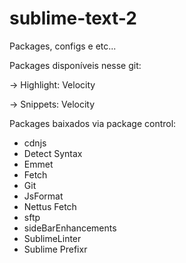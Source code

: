 sublime-text-2
==============

Packages, configs e etc...

Packages disponíveis nesse git:

-> Highlight:
	Velocity

-> Snippets:
	Velocity


Packages baixados via package control:

- cdnjs		
- Detect Syntax		
- Emmet		
- Fetch		
- Git 		
- JsFormat		
- Nettus Fetch		
- sftp		
- sideBarEnhancements		
- SublimeLinter		
- Sublime Prefixr		